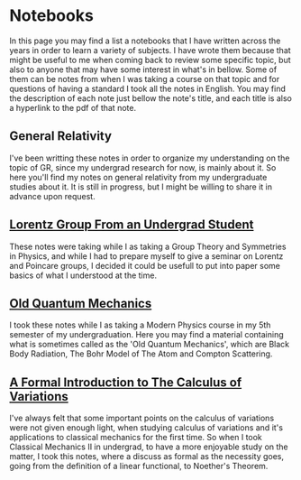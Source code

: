 # Notebooks

In this page you may find a list a notebooks that I have written across the years in order to learn a variety of subjects. I have wrote them because that might be useful to me when coming back to review some specific topic, but also to anyone that may have some interest in what's in bellow. Some of them can be notes from when I was taking a course on that topic and for questions of having a standard I took all the notes in English. You may find the description of each note just bellow the note's title, and each title is also a hyperlink to the pdf of that note.

## General Relativity<!--(https://alves-nickolas.github.io/pdf/Statistical_Mechanics.pdf)!-->
I've been writting these notes in order to organize my understanding on the topic of GR, since my undergrad research for now, is mainly about it. So here you'll find my notes on general relativity from my undergraduate studies about it. It is still in progress, but I might be willing to share it in advance upon request. 

## [Lorentz Group From an Undergrad Student](https://usingcaio.github.io/projects/notes/Lorentz.pdf)
These notes were taking while I as taking a Group Theory and Symmetries in Physics, and while I had to prepare myself to give a seminar on Lorentz and Poincare groups, I decided it could be usefull to put into paper some basics of what I understood at the time. 

## [Old Quantum Mechanics](https://usingcaio.github.io/projects/notes/Old_quantum.pdf)
I took these notes while I as taking a Modern Physics course in my 5th semester of my undergraduation. Here you may find a material containing what is sometimes called as the 'Old Quantum Mechanics', which are Black Body Radiation, The Bohr Model of The Atom and Compton Scattering. 

## [A Formal Introduction to The Calculus of Variations](https://usingcaio.github.io/projects/notes/.pdf)
I've always felt that some important points on the calculus of variations were not given enough light, when studying calculus of variations and it's applications to classical mechanics for the first time. So when I took Classical Mechanics II in undergrad, to have a more enjoyable study on the matter, I took this notes, where a discuss as formal as the necessity goes, going from the definition of a linear functional, to Noether's Theorem. 
